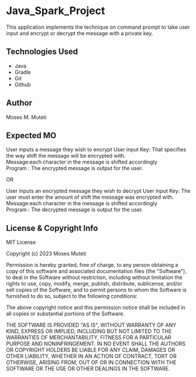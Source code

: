 # Java_Spark_Project

This application implements the technique on command prompt to take user input and encrypt  or decrypt the message with 
a private key.


## Technologies Used

- Java
- Gradle
- Git
- Github

## Author
Moses M. Muteti

## Expected MO

User inputs a message they wish to encrypt
User input Key: That specifies the way shift the message will be encrypted with.<br>
Message:each character in the message is shifted accordingly<br>
Program : The encrypted message is output for the user.<br>

 OR <br>

User inputs an encrypted message they wish to decrypt
User input Key: The user must enter the amount of shift the message was encrypted with.<br>
Message:each character in the message is shifted accordingly<br>
Program : The decrypted message is output for the user.<br>

## License & Copyright Info

MIT License

Copyright (c) 2023 Moses Muteti

Permission is hereby granted, free of charge, to any person obtaining a copy
of this software and associated documentation files (the "Software"), to deal
in the Software without restriction, including without limitation the rights
to use, copy, modify, merge, publish, distribute, sublicense, and/or sell
copies of the Software, and to permit persons to whom the Software is
furnished to do so, subject to the following conditions:

The above copyright notice and this permission notice shall be included in all
copies or substantial portions of the Software.

THE SOFTWARE IS PROVIDED "AS IS", WITHOUT WARRANTY OF ANY KIND, EXPRESS OR
IMPLIED, INCLUDING BUT NOT LIMITED TO THE WARRANTIES OF MERCHANTABILITY,
FITNESS FOR A PARTICULAR PURPOSE AND NONINFRINGEMENT. IN NO EVENT SHALL THE
AUTHORS OR COPYRIGHT HOLDERS BE LIABLE FOR ANY CLAIM, DAMAGES OR OTHER
LIABILITY, WHETHER IN AN ACTION OF CONTRACT, TORT OR OTHERWISE, ARISING FROM,
OUT OF OR IN CONNECTION WITH THE SOFTWARE OR THE USE OR OTHER DEALINGS IN THE
SOFTWARE.